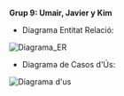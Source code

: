**Grup 9: Umair, Javier y Kim**

- Diagrama Entitat Relació:

![Diagrama_ER](https://github.com/user-attachments/assets/3eaa1c2c-b75d-41d6-88d4-2b19f861a4e4)

- Diagrama de Casos d'Ús:

![Diagrama d'us](https://github.com/user-attachments/assets/941f2e4e-8a3a-4ab3-a251-ce47162c8ffe)
